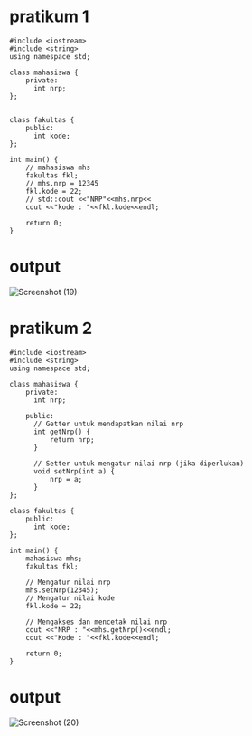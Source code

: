 # pratikum 1
```
#include <iostream>
#include <string>
using namespace std;

class mahasiswa {
    private:
      int nrp;
};

 
class fakultas {
    public:
      int kode;
};

int main() {
    // mahasiswa mhs
    fakultas fkl;
    // mhs.nrp = 12345
    fkl.kode = 22;
    // std::cout <<"NRP"<<mhs.nrp<<
    cout <<"kode : "<<fkl.kode<<endl;

    return 0;
}
```
# output
![Screenshot (19)](https://github.com/DianaFriskaAulia/TugasAlpro/assets/156889167/bdbe4dad-691d-44f6-b142-3934bdbdbc55)

# pratikum 2
```
#include <iostream>
#include <string>
using namespace std;

class mahasiswa {
    private:
      int nrp;

    public:
      // Getter untuk mendapatkan nilai nrp
      int getNrp() {
          return nrp;
      }

      // Setter untuk mengatur nilai nrp (jika diperlukan)
      void setNrp(int a) {
          nrp = a;
      }
};
 
class fakultas {
    public:
      int kode;
};

int main() {
    mahasiswa mhs;
    fakultas fkl;

    // Mengatur nilai nrp
    mhs.setNrp(12345);
    // Mengatur nilai kode
    fkl.kode = 22;

    // Mengakses dan mencetak nilai nrp
    cout <<"NRP : "<<mhs.getNrp()<<endl;
    cout <<"Kode : "<<fkl.kode<<endl;

    return 0;
}
```
# output
![Screenshot (20)](https://github.com/DianaFriskaAulia/TugasAlpro/assets/156889167/94e2cf1c-8b0a-486d-803c-65da90b1f034)
